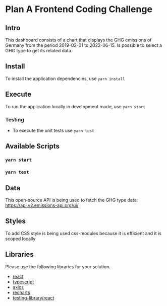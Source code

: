 # Plan A Frontend Coding Challenge

## Intro

This dashboard consists of a chart that displays the GHG emissions of Germany from the period 2019-02-01 to 2022-06-15.
Is possible to select a GHG type to get its related data.

## Install

To install the application dependencies, use `yarn install`

## Execute

To run the application locally in development mode, use `yarn start`

### Testing

- To execute the unit tests use `yarn test`

## Available Scripts

### `yarn start`

### `yarn test`

## Data

This open-source API is being used to fetch the GHG type data: https://api.v2.emissions-api.org/ui/

## Styles

To add CSS style is being used css-modules because it is efficient and it is scoped locally

## Libraries

Please use the following libraries for your solution.

- [react](https://reactjs.org/)
- [typescript](https://www.typescriptlang.org/)
- [axios](https://axios-http.com/)
- [recharts](https://recharts.org/en-US/)
- [testing-library/react](https://testing-library.com/docs/react-testing-library/intro/)

